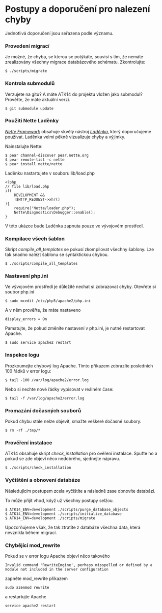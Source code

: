 Postupy a doporučení pro nalezení chyby
=======================================

Jednotlivá doporučení jsou seřazena podle významu.

### Provedení migrací

Je možné, že chyba, se kterou se potýkáte, souvisí s tím, že nemáte zrealizovány všechny migrace databázového schématu. Zkontrolujte:

	$ ./scripts/migrate

### Kontrola submodulů

Verzujete na gitu? A máte ATK14 do projektu vložen jako submodul? Prověřte, že máte aktuální verzi.

	$ git submodule update

### Použití Nette Laděnky

[_Nette Framework_](http://www.nette.org/) obsahuje skvělý nástroj [_Laděnka_](http://doc.nette.org/cs/debugging), který doporučujeme používat. Laděnka velmi pěkně vizualizuje chyby a výjimky.

Nainstalujte Nette:

	$ pear channel-discover pear.nette.org
	$ pear remote-list -c nette
	$ pear install nette/nette

Laděnku nastartujete v souboru lib/load.php

	<?php
	// file lib/load.php
	if(
		DEVELOPMENT &&
		!$HTTP_REQUEST->xhr()
	){
		require("Nette/loader.php");
		Nette\Diagnostics\Debugger::enable();
	}

V této ukázce bude Laděnka zapnuta pouze ve vývojovém prostředí.

### Kompilace všech šablon

Skript _compile\_all\_templates_ se pokusí zkompilovat všechny šablony. Lze tak snadno nalézt šablonu se syntaktickou chybou.

	$ ./scripts/compile_all_templates

### Nastavení php.ini

Ve vývojovém prostředí je důležité nechat si zobrazovat chyby. Otevřete si soubor php.ini

	$ sudo mcedit /etc/php5/apache2/php.ini

A v něm prověřte, že máte nastaveno 

	display_errors = On

Pamatujte, že pokud změníte nastavení v php.ini, je nutné restartovat Apache.

	$ sudo service apache2 restart

### Inspekce logu

Prozkoumejte chybový log Apache. Tímto příkazem zobrazíte posledních 100 řádků v error logu:

	$ tail -100 /var/log/apache2/error.log

Nebo si nechte nové řádky vypisovat v reálném čase:

	$ tail -f /var/log/apache2/error.log

### Promazání dočasných souborů

Pokud chybu stále nelze objevit, smažte veškeré dočasné soubory.

	$ rm -rf ./tmp/*

### Prověření instalace

ATK14 obsahuje skript _check\_installation_ pro ověření instalace. Spuťte ho a pokud se zde objeví něco nedobrého, sjednejte nápravu.

	$ ./scripts/check_installation

### Vyčištění a obnovení databáze

Následujícím postupem zcela vyčištíte a následně zase obnovíte databázi.

To může přijít vhod, když už všechny postupy selžou.

	$ ATK14_ENV=development ./scripts/purge_database_objects
	$ ATK14_ENV=development ./scripts/initialize_database
	$ ATK14_ENV=development ./scripts/migrate

Upozorňujeme však, že tak ztratíte z databáze všechna data, která nevznikla během migrací.

### Chybějící mod_rewrite

Pokud se v error logu Apache objeví něco takového

    Invalid command 'RewriteEngine', perhaps misspelled or defined by a module not included in the server configuration

zapněte mod_rewrite příkazem

    sudo a2enmod rewrite

a restartujte Apache

    service apache2 restart	
